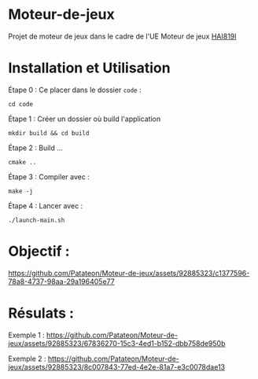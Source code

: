 # Moteur-de-jeux

Projet de moteur de jeux dans le cadre de l'UE Moteur de jeux [HAI819I](https://moodle.umontpellier.fr/course/view.php?id=25797)

# Installation et Utilisation

Étape 0 :
Ce placer dans le dossier ```code``` :
```console
cd code
```

Étape 1 :
Créer un dossier où build l'application
```console
mkdir build && cd build
```

Étape 2 :
Build ...
```console
cmake ..
```

Étape 3 :
Compiler avec : 
```console
make -j
```

Étape 4 :
Lancer avec :
```console
./launch-main.sh
```
# Objectif :

https://github.com/Patateon/Moteur-de-jeux/assets/92885323/c1377596-78a8-4737-98aa-29a196405e77

# Résulats :

Exemple 1 :
https://github.com/Patateon/Moteur-de-jeux/assets/92885323/67836270-15c3-4ed1-b152-dbb758de950b

Exemple 2 :
https://github.com/Patateon/Moteur-de-jeux/assets/92885323/8c007843-77ed-4e2e-81a7-e3c0078dae13
